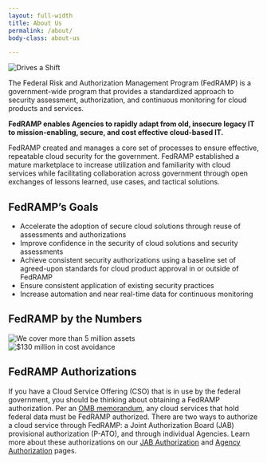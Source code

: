 ```yaml
---
layout: full-width
title: About Us
permalink: /about/
body-class: about-us

---
```

<section id="about" class="grid-row grid-gap">
	<div class="image-container desktop:grid-col-6">
		<img alt="Drives a Shift" src="{{site.baseurl}}/assets/img/fedramp-about.png">
	</div>
	<div class="text-container desktop:grid-col-6">
		<p>The Federal Risk and Authorization Management Program (FedRAMP) is a government-wide program that provides a standardized approach to security assessment, authorization, and continuous monitoring for cloud products and services. </p>
		<p><strong>FedRAMP enables Agencies to rapidly adapt from old, insecure legacy IT to mission-enabling, secure, and cost effective cloud-based IT. </strong></p>
		<p>FedRAMP created and manages a core set of processes to ensure effective, repeatable cloud security for the government. FedRAMP established a mature marketplace to increase utilization and familiarity with cloud services while facilitating collaboration across government through open exchanges of lessons learned, use cases, and tactical solutions. </p>
	</div>
</section>

<section id="fedramp-mission" class="grid-row">
	<div class="inner">
		<h2>FedRAMP’s Goals</h2>
	<ul> 
		<li>Accelerate the adoption of secure cloud solutions through reuse of assessments and authorizations</li>
		<li>Improve confidence in the security of cloud solutions and security assessments</li>
		<li>Achieve consistent security authorizations using a baseline set of agreed-upon standards for cloud product approval in or outside of FedRAMP</li>
		<li>Ensure consistent application of existing security practices</li>
		<li>Increase automation and near real-time data for continuous monitoring</li>
	</ul>
	</div>
</section>

<section id="fedramp-numbers" class="grid-row">
	<h2>FedRAMP by the Numbers</h2> 
	<div class="image-container">
		<div class="column-1">
			<img class="four" alt="We cover more than 5 million assets" src="{{site.baseurl}}/assets/img/fedramp_number01.png">
		</div>
		<div class="column-2">
			<img class="four" alt="$130 million in cost avoidance" src="{{site.baseurl}}/assets/img/fedramp_number03.png">
		</div>
	</div>
</section>

<section class="about-auth grid-row">
	<div class="inner">
		<h2>FedRAMP Authorizations </h2>
		<p>If you have a Cloud Service Offering (CSO) that is in use by the federal government, you should be thinking about obtaining a FedRAMP authorization. Per an <a href="{{site.baseurl}}/assets/resources/documents/FedRAMP_Policy_Memo.pdf">OMB memorandum</a>, any cloud services that hold federal data must be FedRAMP authorized. There are two ways to authorize a cloud service through FedRAMP: a Joint Authorization Board (JAB) provisional authorization (P-ATO), and through individual Agencies. Learn more about these authorizations on our <a href="{{site.baseurl}}/jab-authorization">JAB Authorization</a> and <a href="{{site.baseurl}}/agency-authorization">Agency Authorization</a> pages. 
		</p>
	</div>
</section>
